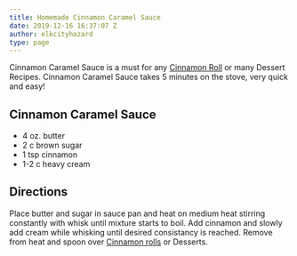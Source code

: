 ```yaml
---
title: Homemade Cinnamon Caramel Sauce
date: 2019-12-16 16:37:07 Z
author: elkcityhazard
type: page
---
```


Cinnamon Caramel Sauce is a must for any [Cinnamon Roll][1] or many Dessert Recipes. Cinnamon Caramel Sauce takes 5 minutes on the stove, very quick and easy!

## Cinnamon Caramel Sauce

  * 4 oz. butter
  * 2 c brown sugar
  * 1 tsp cinnamon
  * 1-2 c heavy cream

## Directions

Place butter and sugar in sauce pan and heat on medium heat stirring constantly with whisk until mixture starts to boil. Add cinnamon and slowly add cream while whisking until desired consistancy is reached. Remove from heat and spoon over [Cinnamon rolls][1] or Desserts.

 [1]: /wordpress/dessert-recipes/cinnamon-rolls-from-scratch/